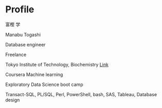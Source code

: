 # Profile
富樫 学

Manabu Togashi

Database engineer

Freelance

Tokyo Institute of Technology, Biochemistry [Link](https://www.sciencedirect.com/science/article/abs/pii/S0009261405012637)

Coursera Machine learning

Exploratory Data Science boot camp

Transact-SQL, PL/SQL, Perl, PowerShell, bash, SAS, Tableau, Database design

